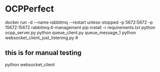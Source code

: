 # OCPPerfect
docker run -d --name rabbitmq --restart unless-stopped -p 5672:5672 -p 15672:15672 rabbitmq:4-management
pip install -r requirements.txt
python ocpp_server.py
python queue_client.py queue_message_1
python websocket_client_just_listening.py #
## this is for manual testing 
python websocket_client